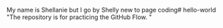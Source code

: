 My name is Shellanie but I go by Shelly new to page coding# hello-world
"The repository is for practicing the GitHub Flow. " 
